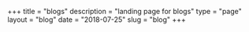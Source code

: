+++
title = "blogs"
description = "landing page for blogs"
type = "page"
layout = "blog"
date = "2018-07-25"
slug = "blog"
+++